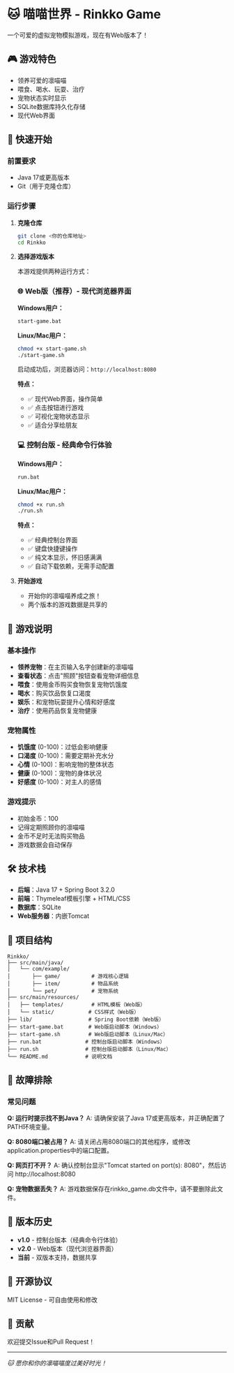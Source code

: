 # 🐱 喵喵世界 - Rinkko Game

一个可爱的虚拟宠物模拟游戏，现在有Web版本了！

## 🎮 游戏特色

- 领养可爱的凛喵喵
- 喂食、喝水、玩耍、治疗
- 宠物状态实时显示
- SQLite数据库持久化存储
- 现代Web界面

## 🚀 快速开始

### 前置要求
- Java 17或更高版本
- Git（用于克隆仓库）

### 运行步骤

1. **克隆仓库**
   ```bash
   git clone <你的仓库地址>
   cd Rinkko
   ```

2. **选择游戏版本**

   本游戏提供两种运行方式：

   ### 🌐 Web版（推荐）- 现代浏览器界面

   **Windows用户：**
   ```bash
   start-game.bat
   ```

   **Linux/Mac用户：**
   ```bash
   chmod +x start-game.sh
   ./start-game.sh
   ```

   启动成功后，浏览器访问：`http://localhost:8080`

   **特点：**
   - ✅ 现代Web界面，操作简单
   - ✅ 点击按钮进行游戏
   - ✅ 可视化宠物状态显示
   - ✅ 适合分享给朋友

   ### 💻 控制台版 - 经典命令行体验

   **Windows用户：**
   ```bash
   run.bat
   ```

   **Linux/Mac用户：**
   ```bash
   chmod +x run.sh
   ./run.sh
   ```

   **特点：**
   - ✅ 经典控制台界面
   - ✅ 键盘快捷键操作
   - ✅ 纯文本显示，怀旧感满满
   - ✅ 自动下载依赖，无需手动配置

3. **开始游戏**
   - 开始你的凛喵喵养成之旅！
   - 两个版本的游戏数据是共享的

## 🎯 游戏说明

### 基本操作
- **领养宠物**：在主页输入名字创建新的凛喵喵
- **查看状态**：点击"照顾"按钮查看宠物详细信息
- **喂食**：使用金币购买食物恢复宠物饥饿度
- **喝水**：购买饮品恢复口渴度
- **娱乐**：和宠物玩耍提升心情和好感度
- **治疗**：使用药品恢复宠物健康

### 宠物属性
- **饥饿度** (0-100)：过低会影响健康
- **口渴度** (0-100)：需要定期补充水分
- **心情** (0-100)：影响宠物的整体状态
- **健康** (0-100)：宠物的身体状况
- **好感度** (0-100)：对主人的感情

### 游戏提示
- 初始金币：100
- 记得定期照顾你的凛喵喵
- 金币不足时无法购买物品
- 游戏数据会自动保存

## 🛠️ 技术栈

- **后端**：Java 17 + Spring Boot 3.2.0
- **前端**：Thymeleaf模板引擎 + HTML/CSS
- **数据库**：SQLite
- **Web服务器**：内嵌Tomcat

## 📁 项目结构

```
Rinkko/
├── src/main/java/
│   └── com/example/
│       ├── game/          # 游戏核心逻辑
│       ├── item/          # 物品系统
│       └── pet/           # 宠物系统
├── src/main/resources/
│   ├── templates/         # HTML模板（Web版）
│   └── static/           # CSS样式（Web版）
├── lib/                  # Spring Boot依赖（Web版）
├── start-game.bat        # Web版启动脚本（Windows）
├── start-game.sh         # Web版启动脚本（Linux/Mac）
├── run.bat              # 控制台版启动脚本（Windows）
├── run.sh               # 控制台版启动脚本（Linux/Mac）
└── README.md            # 说明文档
```

## 🔧 故障排除

### 常见问题

**Q: 运行时提示找不到Java？**
A: 请确保安装了Java 17或更高版本，并正确配置了PATH环境变量。

**Q: 8080端口被占用？**
A: 请关闭占用8080端口的其他程序，或修改application.properties中的端口配置。

**Q: 网页打不开？**
A: 确认控制台显示"Tomcat started on port(s): 8080"，然后访问 http://localhost:8080

**Q: 宠物数据丢失？**
A: 游戏数据保存在rinkko_game.db文件中，请不要删除此文件。

## 🎨 版本历史

- **v1.0** - 控制台版本（经典命令行体验）
- **v2.0** - Web版本（现代浏览器界面）
- **当前** - 双版本支持，数据共享

## 📄 开源协议

MIT License - 可自由使用和修改

## 🤝 贡献

欢迎提交Issue和Pull Request！

---

*🐱 愿你和你的凛喵喵度过美好时光！*